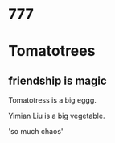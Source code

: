 # 777

# Tomatotrees

## friendship is magic

Tomatotress is a big eggg.

Yimian Liu is a big vegetable.

'so much chaos'
